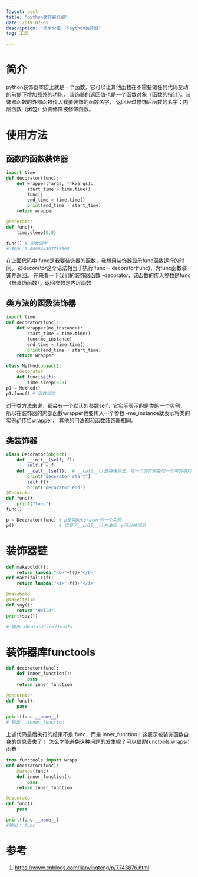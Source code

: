 ```yaml
---
layout: post
title: "python装饰器介绍"
date: 2019-02-05
description: "简单介绍一下python装饰器"
tag: 工具

---
```


# 简介
python装饰器本质上就是一个函数，它可以让其他函数在不需要做任何代码变动的前提下增加额外的功能，
装饰器的返回值也是一个函数对象（函数的指针）。装饰器函数的外部函数传入我要装饰的函数名字，
返回经过修饰后函数的名字；内层函数（闭包）负责修饰被修饰函数。

# 使用方法
## 函数的函数装饰器
```python
import time
def decorator(func):
    def wrapper(*args, **kwargs):
        start_time = time.time()
        func()
        end_time = time.time()
        print(end_time - start_time)
    return wrapper

@decorator 
def func():
    time.sleep(0.8)

func() # 函数调用
# 输出：0.800644397735595
```
在上面代码中 func是我要装饰器的函数，我想用装饰器显示func函数运行的时间。
@decorator这个语法相当于执行 func = decorator(func)，为func函数装饰并返回。
在来看一下我们的装饰器函数 -decorator，该函数的传入参数是func（被装饰函数），返回参数是内层函数

## 类方法的函数装饰器
```python
import time
def decorator(func):
    def wrapper(me_instance):
        start_time = time.time()
        func(me_instance)
        end_time = time.time()
        print(end_time - start_time)
    return wrapper

class Method(object):
    @decorator 
    def func(self):
        time.sleep(0.8)
p1 = Method()
p1.func() # 函数调用
```
对于类方法来说，都会有一个默认的参数self，它实际表示的是类的一个实例，
所以在装饰器的内部函数wrapper也要传入一个参数 -me_instance就表示将类的实例p1传给wrapper，
其他的用法都和函数装饰器相同。

## 类装饰器
```python
class Decorator(object):
    def __init__(self, f):
        self.f = f
    def __call__(self):  # __call__()是特殊方法，将一个类实例变成一个可调用对象
        print("decorator start")
        self.f()
        print("decorator end")
@Decorator
def func():
    print("func")
func()

p = Decorator(func) # p是类Decorator的一个实例
p()                 # 实现了__call__()方法后，p可以被调用
```

# 装饰器链
```python
def makebold(f):
	return lambda:"<b>"+f()+"</b>"
def makeitalic(f):
	return lambda:"<i>"+f()+"</i>"

@makebold
@makeitalic
def say():
	return "Hello"
print(say())

# 输出 <b><i>Hello</i></b>
```

# 装饰器库functools
```python
def decorator(func):
    def inner_function():
        pass
    return inner_function

@decorator
def func():
    pass

print(func.__name__)
# 输出： inner_function
```
上述代码最后执行的结果不是 func，而是 inner_function！这表示被装饰函数自身的信息丢失了！
怎么才能避免这种问题的发生呢？可以借助functools.wraps()函数：

```python
from functools import wraps
def decorator(func):
    @wraps(func) 
    def inner_function():
        pass
    return inner_function

@decorator
def func():
    pass

print(func.__name__)
#输出： func
```


# 参考
1. https://www.cnblogs.com/lianyingteng/p/7743876.html